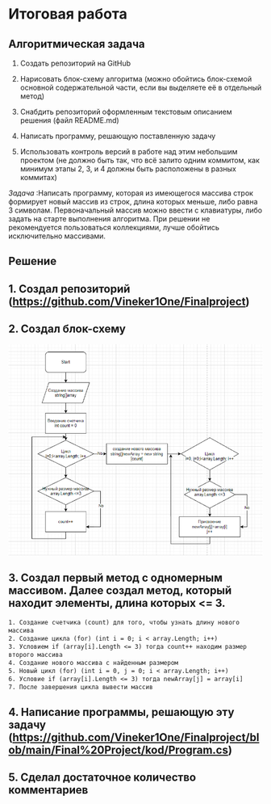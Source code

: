 # Итоговая работа
## Алгоритмическая задача

1. Создать репозиторий на GitHub

2. Нарисовать блок-схему алгоритма (можно обойтись блок-схемой основной содержательной части, если вы выделяете её в отдельный метод)
3. Снабдить репозиторий оформленным текстовым описанием решения (файл README.md)

4. Написать программу, решающую поставленную задачу

5. Использовать контроль версий в работе над этим небольшим проектом (не должно быть так, что всё залито одним коммитом, как минимум этапы 2, 3, и 4 должны быть расположены в разных коммитах)

_Задача_  :Написать программу, которая из имеющегося массива строк формирует новый массив из строк, длина которых меньше, либо равна 3 символам. Первоначальный массив можно ввести с клавиатуры, либо задать на старте выполнения алгоритма. При решении не рекомендуется пользоваться коллекциями, лучше обойтись исключительно массивами.

## Решение
## 1. Создал репозиторий (https://github.com/Vineker1One/Finalproject)

## 2. Cоздал блок-схему
![Блок-схема](1.png)

## 3. Создал первый метод с одномерным массивом. Далее создал метод, который находит элементы, длина которых <= 3.

    1. Создание счетчика (count) для того, чтобы узнать длину нового массива
    2. Создание цикла (for) (int i = 0; i < array.Length; i++)
    3. Условием if (array[i].Length <= 3) тогда count++ находим размер второго массива
    4. Создание нового массива с найденным размером
    5. Новый цикл (for) (int i = 0, j = 0; i < array.Length; i++)
    6. Условие if (array[i].Length <= 3) тогда newArray[j] = array[i]
    7. После завершения цикла вывести массив

## 4. Написание программы, решающую эту задачу (https://github.com/Vineker1One/Finalproject/blob/main/Final%20Project/kod/Program.cs)

## 5. Сделал достаточное количество комментариев